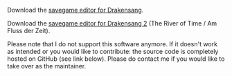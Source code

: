 Download the [savegame editor for Drakensang](drakensang-savegame-editor-1.6.zip).

Download the [savegame editor for Drakensang 2](drakensang-savegame-editor-2.0.jar) (The River of Time / Am Fluss der Zeit).

Please note that I do not support this software anymore. If it doesn't work as intended or you would like to contribute: the source code is completely hosted on GitHub (see link below). Please do contact me if you would like to take over as the maintainer.


